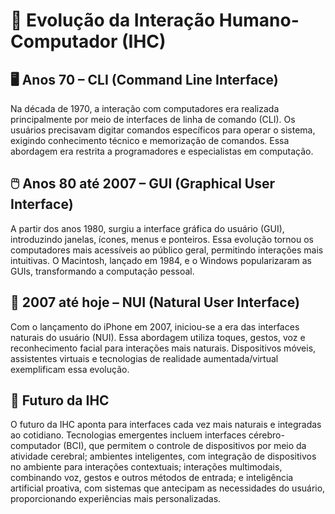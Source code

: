 # 🧠 Evolução da Interação Humano-Computador (IHC)

## 🖥️ Anos 70 – CLI (Command Line Interface)

Na década de 1970, a interação com computadores era realizada principalmente por meio de interfaces de linha de comando (CLI). Os usuários precisavam digitar comandos específicos para operar o sistema, exigindo conhecimento técnico e memorização de comandos. Essa abordagem era restrita a programadores e especialistas em computação.

## 🖱️ Anos 80 até 2007 – GUI (Graphical User Interface)

A partir dos anos 1980, surgiu a interface gráfica do usuário (GUI), introduzindo janelas, ícones, menus e ponteiros. Essa evolução tornou os computadores mais acessíveis ao público geral, permitindo interações mais intuitivas. O Macintosh, lançado em 1984, e o Windows popularizaram as GUIs, transformando a computação pessoal.

## 📱 2007 até hoje – NUI (Natural User Interface)

Com o lançamento do iPhone em 2007, iniciou-se a era das interfaces naturais do usuário (NUI). Essa abordagem utiliza toques, gestos, voz e reconhecimento facial para interações mais naturais. Dispositivos móveis, assistentes virtuais e tecnologias de realidade aumentada/virtual exemplificam essa evolução.

## 🔮 Futuro da IHC

O futuro da IHC aponta para interfaces cada vez mais naturais e integradas ao cotidiano. Tecnologias emergentes incluem interfaces cérebro-computador (BCI), que permitem o controle de dispositivos por meio da atividade cerebral; ambientes inteligentes, com integração de dispositivos no ambiente para interações contextuais; interações multimodais, combinando voz, gestos e outros métodos de entrada; e inteligência artificial proativa, com sistemas que antecipam as necessidades do usuário, proporcionando experiências mais personalizadas.

